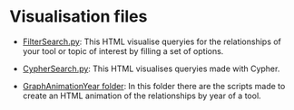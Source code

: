 # Visualisation files

- [FilterSearch.py](FilterSearch.py): This HTML visualise queryies for the relationships of your tool or topic of interest by filling a set of options.

- [CypherSearch.py](CypherSearch.py): This HTML visualises queryies made with Cypher.

- [GraphAnimationYear folder](GraphAnimationYear): In this folder there are the scripts made to create an HTML animation of the relationships by year of a tool.

